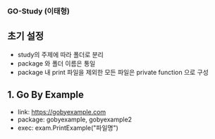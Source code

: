 ### GO-Study (이태형)

## 초기 설정
- study의 주제에 따라 폴더로 분리
- package 와 폴더 이름은 통일
- package 내 print 파일을 제외한 모든 파일은 private function 으로 구성

## 1. Go By Example
- link: https://gobyexample.com
- package: gobyexample, gobyexample2
- exec: exam.PrintExample("파일명")